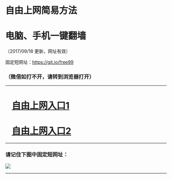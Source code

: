 ﻿# 自由上网简易方法

# 电脑、手机一键翻墙

（2017/09/18 更新，网址有效）

固定短网址：https://git.io/free99

### （微信如打不开，请转到浏览器打开）


***





# &nbsp;&nbsp; <a href="http://ft2407911920.fwq-tz1005.info/fwqtz01.html?t=09180014874 " target="_blank">自由上网入口1</a>
# &nbsp;&nbsp; <a href="http://ft1027220793.fwq-tz1006.info/fwqtz02.html?t=091800131558 " target="_blank">自由上网入口2</a>
***

### 请记住下图中固定短网址：

<img src="https://s3-us-west-2.amazonaws.com/fwq-1001/yjfq-20170905okok.png" /> 


***

